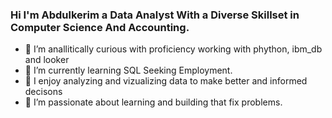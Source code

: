 ### Hi I'm Abdulkerim a Data Analyst With a Diverse Skillset in Computer Science And Accounting.

- 🔭 I’m anallitically curious with proficiency working with phython, ibm_db and looker
- 🌱 I’m currently learning SQL Seeking Employment.
- 👯 I enjoy analyzing and vizualizing data to make better and informed decisons
- 🤔 I’m passionate about learning and building that fix problems.
